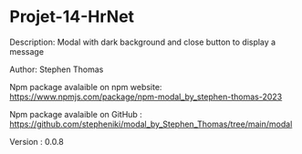 # Projet-14-HrNet

Description: Modal with dark background and close button to display a message

Author: Stephen Thomas

Npm package avalaible on npm website: https://www.npmjs.com/package/npm-modal_by_stephen-thomas-2023

Npm package avalaible on GitHub : https://github.com/stepheniki/modal_by_Stephen_Thomas/tree/main/modal

Version : 0.0.8
